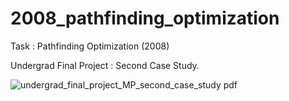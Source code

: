 # 2008_pathfinding_optimization
Task : Pathfinding Optimization (2008)

Undergrad Final Project : Second Case Study.

![undergrad_final_project_MP_second_case_study pdf](https://user-images.githubusercontent.com/41371818/197346680-b59e95ea-e871-4800-8a8e-4b4d4ade4812.png)
